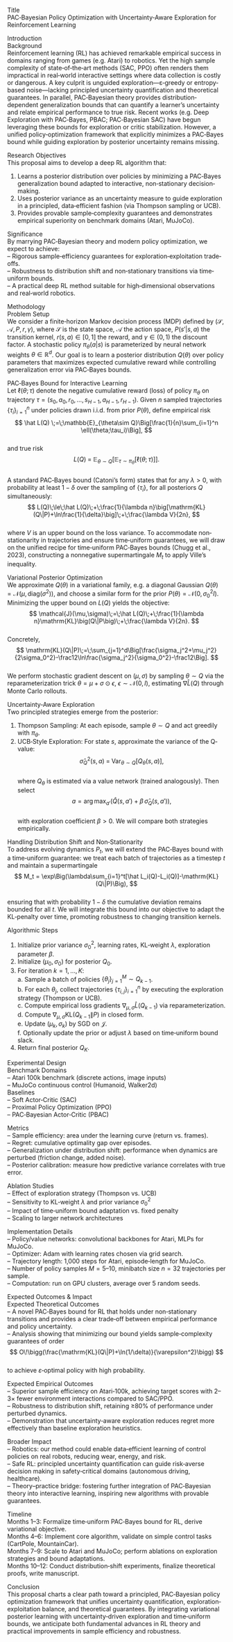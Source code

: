 Title  
PAC‐Bayesian Policy Optimization with Uncertainty‐Aware Exploration for Reinforcement Learning  

Introduction  
Background  
Reinforcement learning (RL) has achieved remarkable empirical success in domains ranging from games (e.g. Atari) to robotics. Yet the high sample complexity of state‐of‐the‐art methods (SAC, PPO) often renders them impractical in real‐world interactive settings where data collection is costly or dangerous. A key culprit is unguided exploration—ε‐greedy or entropy‐based noise—lacking principled uncertainty quantification and theoretical guarantees. In parallel, PAC‐Bayesian theory provides distribution‐dependent generalization bounds that can quantify a learner’s uncertainty and relate empirical performance to true risk. Recent works (e.g. Deep Exploration with PAC‐Bayes, PBAC; PAC‐Bayesian SAC) have begun leveraging these bounds for exploration or critic stabilization. However, a unified policy‐optimization framework that explicitly minimizes a PAC‐Bayes bound while guiding exploration by posterior uncertainty remains missing.  

Research Objectives  
This proposal aims to develop a deep RL algorithm that:  
1. Learns a posterior distribution over policies by minimizing a PAC‐Bayes generalization bound adapted to interactive, non‐stationary decision‐making.  
2. Uses posterior variance as an uncertainty measure to guide exploration in a principled, data‐efficient fashion (via Thompson sampling or UCB).  
3. Provides provable sample‐complexity guarantees and demonstrates empirical superiority on benchmark domains (Atari, MuJoCo).  

Significance  
By marrying PAC‐Bayesian theory and modern policy optimization, we expect to achieve:  
– Rigorous sample‐efficiency guarantees for exploration‐exploitation trade‐offs.  
– Robustness to distribution shift and non‐stationary transitions via time‐uniform bounds.  
– A practical deep RL method suitable for high‐dimensional observations and real‐world robotics.  

Methodology  
Problem Setup  
We consider a finite‐horizon Markov decision process (MDP) defined by $(\mathcal{S},\mathcal{A},P,r,\gamma)$, where $\mathcal{S}$ is the state space, $\mathcal{A}$ the action space, $P(s'|s,a)$ the transition kernel, $r(s,a)\in[0,1]$ the reward, and $\gamma\in(0,1)$ the discount factor. A stochastic policy $\pi_\theta(a|s)$ is parameterized by neural network weights $\theta\in\mathbb{R}^d$. Our goal is to learn a posterior distribution $Q(\theta)$ over policy parameters that maximizes expected cumulative reward while controlling generalization error via PAC‐Bayes bounds.  

PAC‐Bayes Bound for Interactive Learning  
Let $\ell(\theta; \tau)$ denote the negative cumulative reward (loss) of policy $\pi_\theta$ on trajectory $\tau=(s_0,a_0,r_0,\dots,s_{H-1},a_{H-1},r_{H-1})$. Given $n$ sampled trajectories $\{\tau_i\}_{i=1}^n$ under policies drawn i.i.d. from prior $P(\theta)$, define empirical risk  
$$
\hat L(Q) \;=\;\mathbb{E}_{\theta\sim Q}\Big[\frac{1}{n}\sum_{i=1}^n \ell(\theta;\tau_i)\Big],
$$  
and true risk  
$$
L(Q)\;=\;\mathbb{E}_{\theta\sim Q}\Big[\mathbb{E}_{\tau\sim \pi_\theta}[\ell(\theta;\tau)]\Big].
$$  
A standard PAC‐Bayes bound (Catoni’s form) states that for any $\lambda>0$, with probability at least $1-\delta$ over the sampling of $\{\tau_i\}$, for all posteriors $Q$ simultaneously:  
$$
L(Q)\;\le\;\hat L(Q)\;+\;\frac{1}{\lambda n}\big[\mathrm{KL}(Q\|P)+\ln\frac{1}{\delta}\big]\;+\;\frac{\lambda V}{2n},
$$  
where $V$ is an upper bound on the loss variance. To accommodate non‐stationarity in trajectories and ensure time‐uniform guarantees, we will draw on the unified recipe for time‐uniform PAC‐Bayes bounds (Chugg et al., 2023), constructing a nonnegative supermartingale $M_t$ to apply Ville’s inequality.  

Variational Posterior Optimization  
We approximate $Q(\theta)$ in a variational family, e.g. a diagonal Gaussian $Q(\theta)=\mathcal{N}(\mu,\mathrm{diag}(\sigma^2))$, and choose a similar form for the prior $P(\theta)=\mathcal{N}(0,\sigma_0^2 I)$. Minimizing the upper bound on $L(Q)$ yields the objective:  
$$
\mathcal{J}(\mu,\sigma)\;=\;\hat L(Q)\;+\;\frac{1}{\lambda n}\mathrm{KL}\big(Q\|P\big)\;+\;\frac{\lambda V}{2n}.
$$  
Concretely,  
$$
\mathrm{KL}(Q\|P)\;=\;\sum_{j=1}^d\Big[\frac{\sigma_j^2+\mu_j^2}{2\sigma_0^2}-\frac12\ln\frac{\sigma_j^2}{\sigma_0^2}-\frac12\Big].
$$  
We perform stochastic gradient descent on $(\mu,\sigma)$ by sampling $\theta\sim Q$ via the reparameterization trick $\theta=\mu+\sigma\odot\epsilon$, $\epsilon\sim\mathcal{N}(0,I)$, estimating $\nabla\hat L(Q)$ through Monte Carlo rollouts.  

Uncertainty‐Aware Exploration  
Two principled strategies emerge from the posterior:  
1. Thompson Sampling: At each episode, sample $\theta\sim Q$ and act greedily with $\pi_\theta$.  
2. UCB‐Style Exploration: For state $s$, approximate the variance of the Q‐value:  
   $$
   \hat\sigma_Q^2(s,a)\;=\;\mathrm{Var}_{\theta\sim Q}\big[Q_\theta(s,a)\big],
   $$  
   where $Q_\theta$ is estimated via a value network (trained analogously). Then select   
   $$
   a=\arg\max_{a'}\Big(\hat Q(s,a')+\beta\,\hat\sigma_Q(s,a')\Big),
   $$  
   with exploration coefficient $\beta>0$. We will compare both strategies empirically.  

Handling Distribution Shift and Non‐Stationarity  
To address evolving dynamics $P_t$, we will extend the PAC‐Bayes bound with a time‐uniform guarantee: we treat each batch of trajectories as a timestep $t$ and maintain a supermartingale  
$$
M_t = \exp\Big(\lambda\sum_{i=1}^t[\hat L_i(Q)-L_i(Q)]-\mathrm{KL}(Q\|P)\Big),
$$  
ensuring that with probability $1-\delta$ the cumulative deviation remains bounded for all $t$. We will integrate this bound into our objective to adapt the KL‐penalty over time, promoting robustness to changing transition kernels.  

Algorithmic Steps  
1. Initialize prior variance $\sigma_0^2$, learning rates, KL‐weight $\lambda$, exploration parameter $\beta$.  
2. Initialize $(\mu_0,\sigma_0)$ for posterior $Q_0$.  
3. For iteration $k=1,\dots,K$:  
   a. Sample a batch of policies $\{\theta_j\}_{j=1}^M\sim Q_{k-1}$.  
   b. For each $\theta_j$, collect trajectories $\{\tau_{i,j}\}_{i=1}^n$ by executing the exploration strategy (Thompson or UCB).  
   c. Compute empirical loss gradients $\nabla_{\mu,\sigma}\hat L(Q_{k-1})$ via reparameterization.  
   d. Compute $\nabla_{\mu,\sigma}\mathrm{KL}(Q_{k-1}\|P)$ in closed form.  
   e. Update $(\mu_k,\sigma_k)$ by SGD on $\mathcal{J}$.  
   f. Optionally update the prior or adjust $\lambda$ based on time‐uniform bound slack.  
4. Return final posterior $Q_K$.  

Experimental Design  
Benchmark Domains  
– Atari 100k benchmark (discrete actions, image inputs)  
– MuJoCo continuous control (Humanoid, Walker2d)  
Baselines  
– Soft Actor‐Critic (SAC)  
– Proximal Policy Optimization (PPO)  
– PAC‐Bayesian Actor‐Critic (PBAC)  

Metrics  
– Sample efficiency: area under the learning curve (return vs. frames).  
– Regret: cumulative optimality gap over episodes.  
– Generalization under distribution shift: performance when dynamics are perturbed (friction change, added noise).  
– Posterior calibration: measure how predictive variance correlates with true error.  

Ablation Studies  
– Effect of exploration strategy (Thompson vs. UCB)  
– Sensitivity to KL‐weight $\lambda$ and prior variance $\sigma_0^2$  
– Impact of time‐uniform bound adaptation vs. fixed penalty  
– Scaling to larger network architectures  

Implementation Details  
– Policy/value networks: convolutional backbones for Atari, MLPs for MuJoCo.  
– Optimizer: Adam with learning rates chosen via grid search.  
– Trajectory length: 1,000 steps for Atari, episode‐length for MuJoCo.  
– Number of policy samples $M=5$–$10$, minibatch size $n=32$ trajectories per sample.  
– Computation: run on GPU clusters, average over 5 random seeds.  

Expected Outcomes & Impact  
Expected Theoretical Outcomes  
– A novel PAC‐Bayes bound for RL that holds under non‐stationary transitions and provides a clear trade‐off between empirical performance and policy uncertainty.  
– Analysis showing that minimizing our bound yields sample‐complexity guarantees of order  
$$
O\!\bigg(\frac{\mathrm{KL}(Q\|P)+\ln(1/\delta)}{\varepsilon^2}\bigg)
$$  
to achieve $\varepsilon$‐optimal policy with high probability.  

Expected Empirical Outcomes  
– Superior sample efficiency on Atari‐100k, achieving target scores with 2–3× fewer environment interactions compared to SAC/PPO.  
– Robustness to distribution shift, retaining ≥80% of performance under perturbed dynamics.  
– Demonstration that uncertainty‐aware exploration reduces regret more effectively than baseline exploration heuristics.  

Broader Impact  
– Robotics: our method could enable data‐efficient learning of control policies on real robots, reducing wear, energy, and risk.  
– Safe RL: principled uncertainty quantification can guide risk‐averse decision making in safety‐critical domains (autonomous driving, healthcare).  
– Theory–practice bridge: fostering further integration of PAC‐Bayesian theory into interactive learning, inspiring new algorithms with provable guarantees.  

Timeline  
Months 1–3: Formalize time‐uniform PAC‐Bayes bound for RL, derive variational objective.  
Months 4–6: Implement core algorithm, validate on simple control tasks (CartPole, MountainCar).  
Months 7–9: Scale to Atari and MuJoCo; perform ablations on exploration strategies and bound adaptations.  
Months 10–12: Conduct distribution‐shift experiments, finalize theoretical proofs, write manuscript.  

Conclusion  
This proposal charts a clear path toward a principled, PAC‐Bayesian policy optimization framework that unifies uncertainty quantification, exploration‐exploitation balance, and theoretical guarantees. By integrating variational posterior learning with uncertainty‐driven exploration and time‐uniform bounds, we anticipate both fundamental advances in RL theory and practical improvements in sample efficiency and robustness.